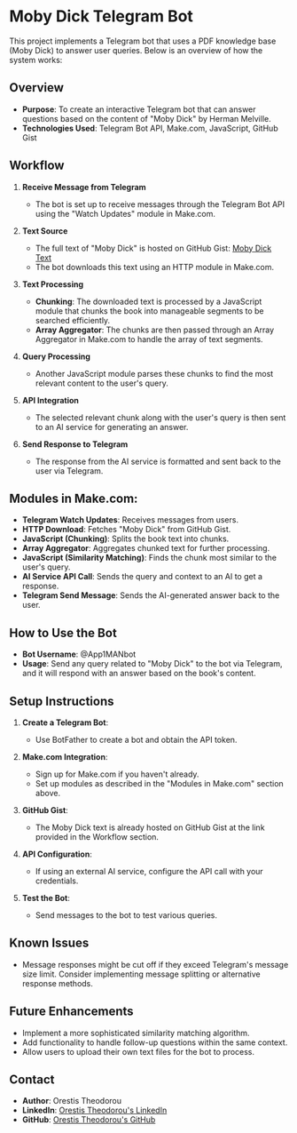 # Moby Dick Telegram Bot

This project implements a Telegram bot that uses a PDF knowledge base (Moby Dick) to answer user queries. Below is an overview of how the system works:

## Overview

- **Purpose**: To create an interactive Telegram bot that can answer questions based on the content of "Moby Dick" by Herman Melville.
- **Technologies Used**: Telegram Bot API, Make.com, JavaScript, GitHub Gist

## Workflow

1. **Receive Message from Telegram**
   - The bot is set up to receive messages through the Telegram Bot API using the "Watch Updates" module in Make.com.

2. **Text Source**
   - The full text of "Moby Dick" is hosted on GitHub Gist: [Moby Dick Text](https://gist.githubusercontent.com/Orestouio/402e6adb5aab42cb40a396f15edda9e2/raw/acbfc3c7f092d66ffb62414904909741658e628d/Mobby%2520Dick%2520text)
   - The bot downloads this text using an HTTP module in Make.com.

3. **Text Processing**
   - **Chunking**: The downloaded text is processed by a JavaScript module that chunks the book into manageable segments to be searched efficiently.
   - **Array Aggregator**: The chunks are then passed through an Array Aggregator in Make.com to handle the array of text segments.

4. **Query Processing**
   - Another JavaScript module parses these chunks to find the most relevant content to the user's query.

5. **API Integration**
   - The selected relevant chunk along with the user's query is then sent to an AI service for generating an answer.

6. **Send Response to Telegram**
   - The response from the AI service is formatted and sent back to the user via Telegram.

## Modules in Make.com:

- **Telegram Watch Updates**: Receives messages from users.
- **HTTP Download**: Fetches "Moby Dick" from GitHub Gist.
- **JavaScript (Chunking)**: Splits the book text into chunks.
- **Array Aggregator**: Aggregates chunked text for further processing.
- **JavaScript (Similarity Matching)**: Finds the chunk most similar to the user's query.
- **AI Service API Call**: Sends the query and context to an AI to get a response.
- **Telegram Send Message**: Sends the AI-generated answer back to the user.

## How to Use the Bot

- **Bot Username**: @App1MANbot
- **Usage**: Send any query related to "Moby Dick" to the bot via Telegram, and it will respond with an answer based on the book's content.

## Setup Instructions

1. **Create a Telegram Bot**:
   - Use BotFather to create a bot and obtain the API token.

2. **Make.com Integration**:
   - Sign up for Make.com if you haven't already.
   - Set up modules as described in the "Modules in Make.com" section above.

3. **GitHub Gist**:
   - The Moby Dick text is already hosted on GitHub Gist at the link provided in the Workflow section.

4. **API Configuration**:
   - If using an external AI service, configure the API call with your credentials.

5. **Test the Bot**:
   - Send messages to the bot to test various queries.

## Known Issues

- Message responses might be cut off if they exceed Telegram's message size limit. Consider implementing message splitting or alternative response methods.

## Future Enhancements

- Implement a more sophisticated similarity matching algorithm.
- Add functionality to handle follow-up questions within the same context.
- Allow users to upload their own text files for the bot to process.

## Contact

- **Author**: Orestis Theodorou
- **LinkedIn**: [Orestis Theodorou's LinkedIn](https://www.linkedin.com/in/orestis-theodorou-503b9b330/)
- **GitHub**: [Orestis Theodorou's GitHub](https://github.com/Orestouio)
